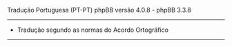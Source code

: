 
Tradução Portuguesa (PT-PT) phpBB versão 4.0.8 - phpBB 3.3.8

------------
* Tradução segundo as normas do Acordo Ortográfico

------------
